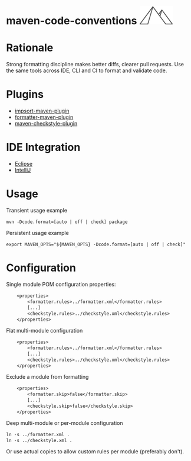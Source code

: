 # maven-code-conventions ![pyramid](https://github.com/fralalonde/maven-code-conventions/blob/master/logo.png)

# Rationale
Strong formatting discipline makes better diffs, clearer pull requests.
Use the same tools across IDE, CLI and CI to format and validate code.

# Plugins
- [impsort-maven-plugin](https://code.revelc.net/impsort-maven-plugin/)
- [formatter-maven-plugin](https://code.revelc.net/formatter-maven-plugin/)
- [maven-checkstyle-plugin](https://maven.apache.org/plugins/maven-checkstyle-plugin/)

# IDE Integration
- [Eclipse](https://help.eclipse.org/neon/index.jsp?topic=%2Forg.eclipse.jdt.doc.user%2Freference%2Fpreferences%2Fjava%2Fcodestyle%2Fref-preferences-formatter.htm) 
- [IntelliJ](https://plugins.jetbrains.com/plugin/6546-eclipse-code-formatter)

# Usage

Transient usage example
```
mvn -Dcode.format=[auto | off | check] package 
```

Persistent usage example
```
export MAVEN_OPTS="${MAVEN_OPTS} -Dcode.format=[auto | off | check]"
```

# Configuration
Single module POM configuration properties:
```
    <properties>
        <formatter.rules>../formatter.xml</formatter.rules>
        [...]
        <checkstyle.rules>../checkstyle.xml</checkstyle.rules>
    </properties>
```

Flat multi-module configuration
```
    <properties>
        <formatter.rules>../formatter.xml</formatter.rules>
        [...]
        <checkstyle.rules>../checkstyle.xml</checkstyle.rules>
    </properties>
```

Exclude a module from formatting
```
    <properties>
        <formatter.skip>false</formatter.skip>
        [...]
        <checkstyle.skip>false</checkstyle.skip>
    </properties>
```

Deep multi-module  or per-module configuration 
```
ln -s ../formatter.xml .
ln -s ../checkstyle.xml .
```
Or use actual copies to allow custom rules per module (preferably don't).

